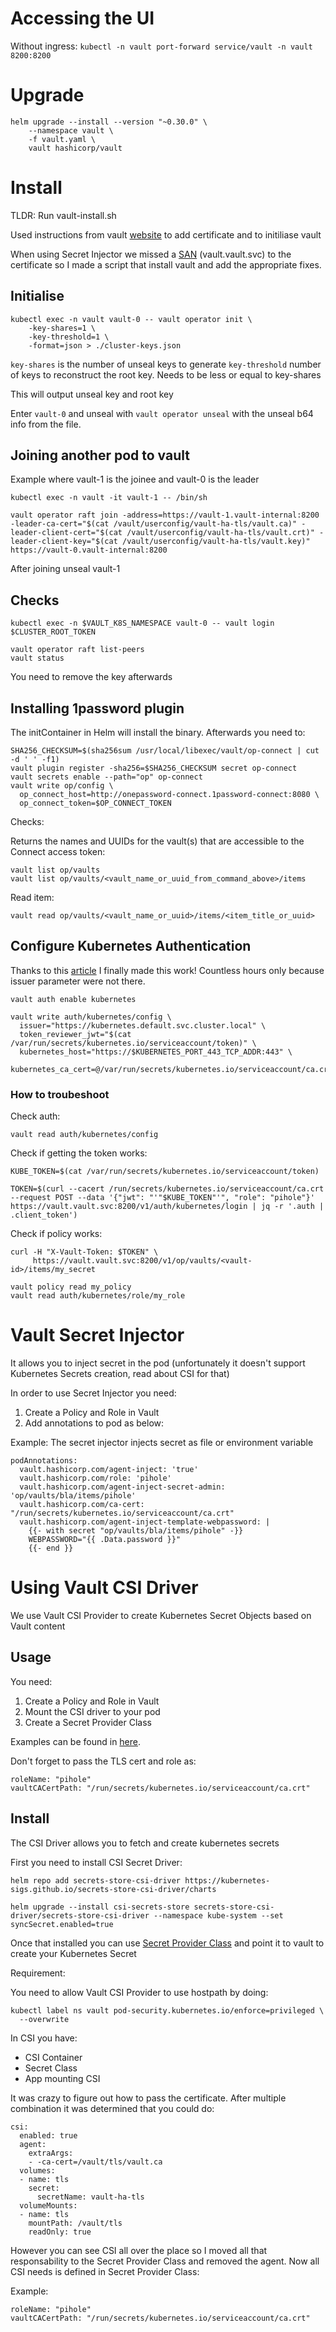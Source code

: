 # Accessing the UI

Without ingress: `kubectl -n vault port-forward service/vault -n vault 8200:8200`

# Upgrade

```
helm upgrade --install --version "~0.30.0" \
    --namespace vault \
    -f vault.yaml \
    vault hashicorp/vault
```

# Install

TLDR: Run vault-install.sh

Used instructions from vault [website](https://developer.hashicorp.com/vault/tutorials/kubernetes/kubernetes-minikube-tls) to add certificate and to initiliase vault

When using Secret Injector we missed a [SAN](https://github.com/hashicorp/vault/issues/19131) (vault.vault.svc) to the certificate so I made a script that install vault and add the appropriate fixes.


## Initialise

```
kubectl exec -n vault vault-0 -- vault operator init \
    -key-shares=1 \
    -key-threshold=1 \
    -format=json > ./cluster-keys.json
```

`key-shares` is the number of unseal keys to generate
`key-threshold` number of keys to reconstruct the root key. Needs to be less or equal to key-shares

This will output unseal key and root key

Enter `vault-0` and unseal with `vault operator unseal` with the unseal b64 info from the file.

## Joining another pod to vault

Example where vault-1 is the joinee and vault-0 is the leader

```
kubectl exec -n vault -it vault-1 -- /bin/sh

vault operator raft join -address=https://vault-1.vault-internal:8200 -leader-ca-cert="$(cat /vault/userconfig/vault-ha-tls/vault.ca)" -leader-client-cert="$(cat /vault/userconfig/vault-ha-tls/vault.crt)" -leader-client-key="$(cat /vault/userconfig/vault-ha-tls/vault.key)" https://vault-0.vault-internal:8200
```

After joining unseal vault-1 


## Checks

```
kubectl exec -n $VAULT_K8S_NAMESPACE vault-0 -- vault login $CLUSTER_ROOT_TOKEN

vault operator raft list-peers
vault status
```

You need to remove the key afterwards

## Installing 1password plugin

The initContainer in Helm will install the binary. Afterwards you need to:

```
SHA256_CHECKSUM=$(sha256sum /usr/local/libexec/vault/op-connect | cut -d ' ' -f1)
vault plugin register -sha256=$SHA256_CHECKSUM secret op-connect
vault secrets enable --path="op" op-connect
vault write op/config \
  op_connect_host=http://onepassword-connect.1password-connect:8080 \
  op_connect_token=$OP_CONNECT_TOKEN
```
Checks:

Returns the names and UUIDs for the vault(s) that are accessible to the Connect access token:

```
vault list op/vaults
vault list op/vaults/<vault_name_or_uuid_from_command_above>/items
```

Read item:

```
vault read op/vaults/<vault_name_or_uuid>/items/<item_title_or_uuid>
```

## Configure Kubernetes Authentication

Thanks to this [article](https://www.hashicorp.com/en/blog/retrieve-hashicorp-vault-secrets-with-kubernetes-csi) I finally made this work!
Countless hours only because issuer parameter were not there.

```
vault auth enable kubernetes

vault write auth/kubernetes/config \
  issuer="https://kubernetes.default.svc.cluster.local" \
  token_reviewer_jwt="$(cat /var/run/secrets/kubernetes.io/serviceaccount/token)" \
  kubernetes_host="https://$KUBERNETES_PORT_443_TCP_ADDR:443" \
  kubernetes_ca_cert=@/var/run/secrets/kubernetes.io/serviceaccount/ca.crt
```

### How to troubeshoot

Check auth:

```
vault read auth/kubernetes/config
```

Check if getting the token works:
```
KUBE_TOKEN=$(cat /var/run/secrets/kubernetes.io/serviceaccount/token)

TOKEN=$(curl --cacert /run/secrets/kubernetes.io/serviceaccount/ca.crt --request POST --data '{"jwt": "'"$KUBE_TOKEN"'", "role": "pihole"}' https://vault.vault.svc:8200/v1/auth/kubernetes/login | jq -r '.auth | .client_token')
```

Check if policy works:

```
curl -H "X-Vault-Token: $TOKEN" \
     https://vault.vault.svc:8200/v1/op/vaults/<vault-id>/items/my_secret
```

```
vault policy read my_policy
vault read auth/kubernetes/role/my_role
```

# Vault Secret Injector

It allows you to inject secret in the pod (unfortunately it doesn't support Kubernetes Secrets creation, read about CSI for that)

In order to use Secret Injector you need:
1. Create a Policy and Role in Vault
2. Add annotations to pod as below:

Example: The secret injector injects secret as file or environment variable
```
podAnnotations:
  vault.hashicorp.com/agent-inject: 'true'
  vault.hashicorp.com/role: 'pihole'
  vault.hashicorp.com/agent-inject-secret-admin: 'op/vaults/bla/items/pihole'
  vault.hashicorp.com/ca-cert: "/run/secrets/kubernetes.io/serviceaccount/ca.crt"
  vault.hashicorp.com/agent-inject-template-webpassword: |
    {{- with secret "op/vaults/bla/items/pihole" -}}
    WEBPASSWORD="{{ .Data.password }}"
    {{- end }}
```

# Using Vault CSI Driver

We use Vault CSI Provider to create Kubernetes Secret Objects based on Vault content

## Usage

You need:
1. Create a Policy and Role in Vault
2. Mount the CSI driver to your pod
3. Create a Secret Provider Class

Examples can be found in [here](https://developer.hashicorp.com/vault/docs/deploy/kubernetes/csi/examples).

Don't forget to pass the TLS cert and role as:


```
roleName: "pihole"
vaultCACertPath: "/run/secrets/kubernetes.io/serviceaccount/ca.crt"
```


## Install

The CSI Driver allows you to fetch and create kubernetes secrets

First you need to install CSI Secret Driver:

```
helm repo add secrets-store-csi-driver https://kubernetes-sigs.github.io/secrets-store-csi-driver/charts

helm upgrade --install csi-secrets-store secrets-store-csi-driver/secrets-store-csi-driver --namespace kube-system --set syncSecret.enabled=true
```

Once that installed you can use [Secret Provider Class](https://developer.hashicorp.com/vault/docs/deploy/kubernetes/csi) and point it to vault to create your Kubernetes Secret

Requirement:

You need to allow Vault CSI Provider to use hostpath by doing:

```
kubectl label ns vault pod-security.kubernetes.io/enforce=privileged \
  --overwrite
```

In CSI you have:
* CSI Container
* Secret Class
* App mounting CSI

It was crazy to figure out how to pass the certificate. After multiple combination it was determined that you could do:

```
csi:
  enabled: true
  agent:
    extraArgs:
    - -ca-cert=/vault/tls/vault.ca
  volumes:
  - name: tls
    secret:
      secretName: vault-ha-tls
  volumeMounts:
  - name: tls
    mountPath: /vault/tls
    readOnly: true
```

However you can see CSI all over the place so I moved all that responsability to the Secret Provider Class and removed the agent. Now all CSI needs is defined in Secret Provider Class:

Example:

```
roleName: "pihole"
vaultCACertPath: "/run/secrets/kubernetes.io/serviceaccount/ca.crt"
```